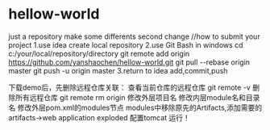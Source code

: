 # hellow-world
just a repository
make some differents
second change
//how to submit your project
1.use idea create local repository
2.use Git Bash in windows
cd c:/your/local/repository/directory
git remote add origin https://github.com/yanshaochen/hellow-world.git
git pull --rebase origin master
git push -u origin master
3.return to idea add,commit,push 

下载demo后，先删除远程仓库关联：
查看当前仓库的远程仓库
git remote -v
删除所有远程仓库
git remote rm origin
修改外层项目名
修改内层module名和目录名
修改外层pom.xml的modules节点
modules中移除原先的Artifacts,添加需要的artifacts->web application exploded
配置tomcat
运行！

